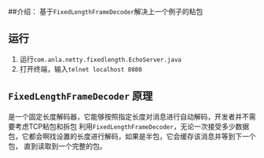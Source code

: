 ##介绍：
基于`FixedLengthFrameDecoder`解决上一个例子的粘包

## 运行
1. 运行`com.anla.netty.fixedlength.EchoServer.java`
2. 打开终端，输入`telnet localhost 8080`

## `FixedLengthFrameDecoder` 原理
是一个固定长度解码器，它能够按照指定长度对消息进行自动解码，开发者并不需要考虑TCP粘包和拆包
利用`FixedLengthFrameDecoder`，无论一次接受多少数据包，它都会啊找设置的长度进行解码，如果是半包，它会缓存该消息并等到下一个包，
直到读取到一个完整的包。